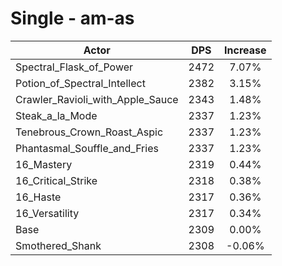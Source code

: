 # Single - am-as
| Actor | DPS | Increase |
|---|:---:|:---:|
|Spectral_Flask_of_Power|2472|7.07%|
|Potion_of_Spectral_Intellect|2382|3.15%|
|Crawler_Ravioli_with_Apple_Sauce|2343|1.48%|
|Steak_a_la_Mode|2337|1.23%|
|Tenebrous_Crown_Roast_Aspic|2337|1.23%|
|Phantasmal_Souffle_and_Fries|2337|1.23%|
|16_Mastery|2319|0.44%|
|16_Critical_Strike|2318|0.38%|
|16_Haste|2317|0.36%|
|16_Versatility|2317|0.34%|
|Base|2309|0.00%|
|Smothered_Shank|2308|-0.06%|
